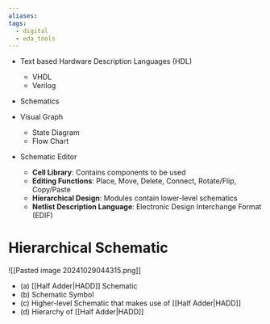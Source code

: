 ```yaml
---
aliases: 
tags:
  - digital
  - eda_tools
---
```

- Text based Hardware Description Languages (HDL)
	- VHDL
	- Verilog
- Schematics
- Visual Graph
	- State Diagram
	- Flow Chart

- Schematic Editor
	- **Cell Library**: Contains components to be used
	- **Editing Functions**: Place, Move, Delete, Connect, Rotate/Flip, Copy/Paste
	- **Hierarchical Design**: Modules contain lower-level schematics
	- **Netlist Description Language**: Electronic Design Interchange Format (EDIF)

# Hierarchical Schematic 

![[Pasted image 20241029044315.png]]
- (a) [[Half Adder|HADD]] Schematic
- (b) Schematic Symbol
- (c) Higher-level Schematic that makes use of [[Half Adder|HADD]]
- (d) Hierarchy of [[Half Adder|HADD]]
